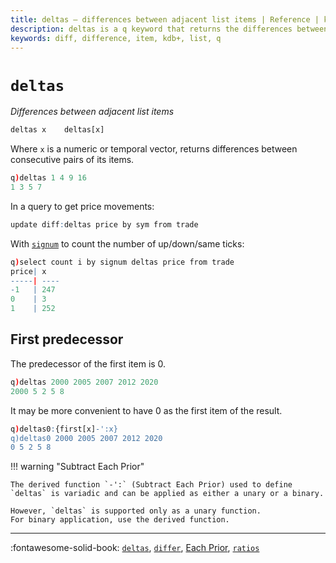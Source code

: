 ```yaml
---
title: deltas – differences between adjacent list items | Reference | kdb+ and q documentation
description: deltas is a q keyword that returns the differences between adjacent list items.
keywords: diff, difference, item, kdb+, list, q
---
```

# `deltas`

_Differences between adjacent list items_





```txt
deltas x    deltas[x]
```

Where `x` is a numeric or temporal vector, returns differences between consecutive pairs of its items.

```q
q)deltas 1 4 9 16
1 3 5 7
```

In a query to get price movements:

```q
update diff:deltas price by sym from trade
```

With [`signum`](signum.md) to count the number of up/down/same ticks:

```q
q)select count i by signum deltas price from trade
price| x
-----| ----
-1   | 247
0    | 3
1    | 252
```


## First predecessor

The predecessor of the first item is 0. 

```q
q)deltas 2000 2005 2007 2012 2020
2000 5 2 5 8
```

It may be more convenient to have 0 as the first item of the result.

```q
q)deltas0:{first[x]-':x}
q)deltas0 2000 2005 2007 2012 2020
0 5 2 5 8
```

!!! warning "Subtract Each Prior"

    The derived function `-':` (Subtract Each Prior) used to define `deltas` is variadic and can be applied as either a unary or a binary.

    However, `deltas` is supported only as a unary function.
    For binary application, use the derived function.



----
:fontawesome-solid-book:
[`deltas`](deltas.md), 
[`differ`](differ.md), 
[Each Prior](maps.md#each-prior), 
[`ratios`](ratios.md)



